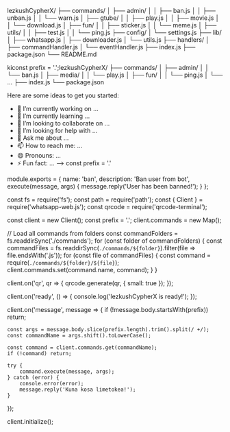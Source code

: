 lezkushCypherX/
├── commands/
│   ├── admin/
│   │   ├── ban.js
│   │   ├── unban.js
│   │   └── warn.js
│   ├── gtube/
│   │   ├── play.js
│   │   ├── movie.js
│   │   └── download.js
│   ├── fun/
│   │   ├── sticker.js
│   │   └── meme.js
│   ├── utils/
│   │   ├── test.js
│   │   └── ping.js
├── config/
│   └── settings.js
├── lib/
│   ├── whatsapp.js
│   ├── downloader.js
│   └── utils.js
├── handlers/
│   ├── commandHandler.js
│   └── eventHandler.js
├── index.js
├── package.json
└── README.md




kiconst prefix = '.';lezkushCypherX/
├── commands/
│   ├── admin/
│   │   └── ban.js
│   ├── media/
│   │   └── play.js
│   ├── fun/
│   │   └── ping.js
│   └── ...
├── index.js
└── package.json







Here are some ideas to get you started:

- 🔭 I’m currently working on ...
- 🌱 I’m currently learning ...
- 👯 I’m looking to collaborate on ...
- 🤔 I’m looking for help with ...
- 💬 Ask me about ...
- 📫 How to reach me: ...
- 😄 Pronouns: ...
- ⚡ Fun fact: ...
-->
const prefix = '.'



module.exports = {
    name: 'ban',
    description: 'Ban user from bot',
    execute(message, args) {
        message.reply('User has been banned!');
    }
};



const fs = require('fs');
const path = require('path');
const { Client } = require('whatsapp-web.js');
const qrcode = require('qrcode-terminal');

const client = new Client();
const prefix = '.';
client.commands = new Map();

// Load all commands from folders
const commandFolders = fs.readdirSync('./commands');
for (const folder of commandFolders) {
    const commandFiles = fs.readdirSync(`./commands/${folder}`).filter(file => file.endsWith('.js'));
    for (const file of commandFiles) {
        const command = require(`./commands/${folder}/${file}`);
        client.commands.set(command.name, command);
    }
}

client.on('qr', qr => {
    qrcode.generate(qr, { small: true });
});

client.on('ready', () => {
    console.log('lezkushCypherX is ready!');
});

client.on('message', message => {
    if (!message.body.startsWith(prefix)) return;

    const args = message.body.slice(prefix.length).trim().split(/ +/);
    const commandName = args.shift().toLowerCase();

    const command = client.commands.get(commandName);
    if (!command) return;

    try {
        command.execute(message, args);
    } catch (error) {
        console.error(error);
        message.reply('Kuna kosa limetokea!');
    }
});

client.initialize();

